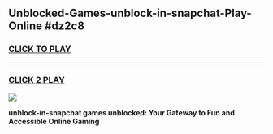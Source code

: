
## Unblocked-Games-unblock-in-snapchat-Play-Online #dz2c8
<h3>
<a href="https://news.freeplayer.one?title=unblock-in-snapchat&ref=3">CLICK TO PLAY</a></h3>
<hr>

<h3>
<a href="https://news.freeplayer.one?title=unblock-in-snapchat&ref=3">CLICK 2 PLAY</a>
  
</h3>

<a href="https://news.freeplayer.one?title=unblock-in-snapchat&ref=3"><img src="https://clearcache.store/games.png"></a>


**unblock-in-snapchat games unblocked: Your Gateway to Fun and Accessible Online Gaming**
